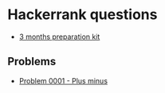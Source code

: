 # Hackerrank questions

- [3 months preparation kit](https://www.hackerrank.com/interview/preparation-kits/three-month-preparation-kit/three-month-week-one/challenges)

## Problems

- [Problem 0001 - Plus minus](https://www.hackerrank.com/challenges/three-month-preparation-kit-plus-minus/problem?isFullScreen=true&h_l=interview&playlist_slugs%5B%5D=preparation-kits&playlist_slugs%5B%5D=three-month-preparation-kit&playlist_slugs%5B%5D=three-month-week-one)
